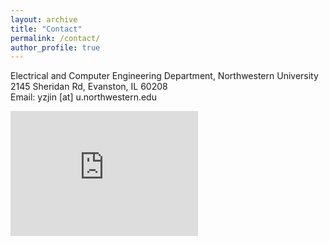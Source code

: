```yaml
---
layout: archive
title: "Contact"
permalink: /contact/
author_profile: true
---
```

Electrical and Computer Engineering Department, Northwestern University<br>
2145 Sheridan Rd, Evanston, IL 60208<br>
Email: yzjin [at] u.northwestern.edu
<iframe src="https://www.google.com/maps/embed?pb=!1m18!1m12!1m3!1d2962.31720929911!2d-87.67825208455322!3d42.0578196792083!2m3!1f0!2f0!3f0!3m2!1i1024!2i768!4f13.1!3m3!1m2!1s0x880fda9f436eb88d%3A0xfb386a77a755506e!2s2145%20Sheridan%20Rd%2C%20Evanston%2C%20IL%2060208!5e0!3m2!1szh-CN!2sus!4v1622780637097!5m2!1szh-CN!2sus" width="300" height="200" style="border:0;" allowfullscreen="" loading="lazy"></iframe>
